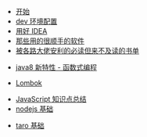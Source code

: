 <!-- # 起步 -->
* [开始](README.md)
* [dev 环境配置](dev-environment.md)
* [用好 IDEA](use-idea.md)
* [那些用的很顺手的软件](useful-software.md)
* [被各路大佬安利的必读但来不及读的书单](read-those-books.md)

<!-- # javaSE -->
* [java8 新特性 - 函数式编程](java8.md)

<!-- # 工具 -->
- [Lombok](use-lombok.md)

<!-- # 前端 -->
- [JavaScript 知识点总结](front-end/javascript/README.md)
- [nodejs 基础](node-basic.md)

<!-- # 框架 -->
- [taro 基础](taro-basic.md)
